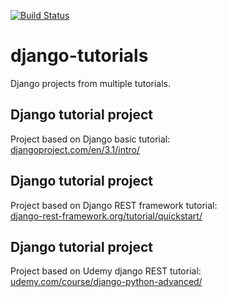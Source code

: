[![Build Status](https://travis-ci.com/Honzama/django-tutorials.svg?branch=main)](https://travis-ci.com/Honzama/django-tutorials)

# django-tutorials
Django projects from multiple tutorials.

## Django tutorial project
Project based on Django basic tutorial:\
[djangoproject.com/en/3.1/intro/](https://docs.djangoproject.com/en/3.1/intro/)


## Django tutorial project
Project based on Django REST framework tutorial:\
[django-rest-framework.org/tutorial/quickstart/](https://www.django-rest-framework.org/tutorial/quickstart/)


## Django tutorial project
Project based on Udemy django REST tutorial:\
[udemy.com/course/django-python-advanced/](https://www.udemy.com/course/django-python-advanced/)
